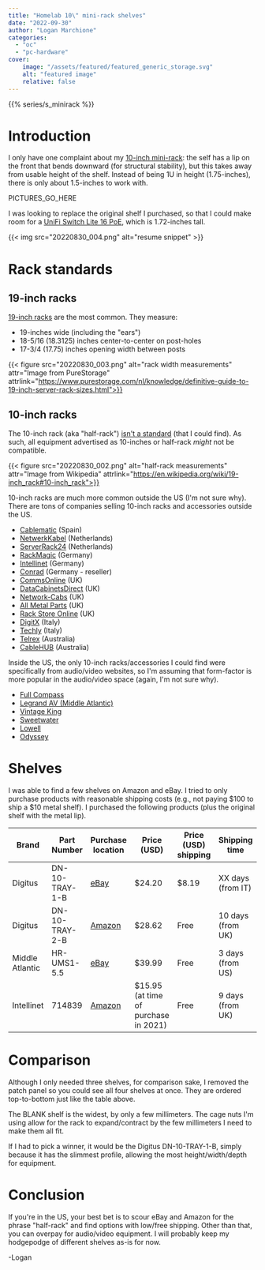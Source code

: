 ```yaml
---
title: "Homelab 10\" mini-rack shelves"
date: "2022-09-30"
author: "Logan Marchione"
categories: 
  - "oc"
  - "pc-hardware"
cover:
    image: "/assets/featured/featured_generic_storage.svg"
    alt: "featured image"
    relative: false
---
```


{{% series/s_minirack %}}

# Introduction

I only have one complaint about my [10-inch mini-rack](/2021/01/homelab-10-mini-rack): the self has a lip on the front that bends downward (for structural stability), but this takes away from usable height of the shelf. Instead of being 1U in height (1.75-inches), there is only about 1.5-inches to work with.

PICTURES_GO_HERE

I was looking to replace the original shelf I purchased, so that I could make room for a [UniFi Switch Lite 16 PoE](https://store.ui.com/collections/unifi-network-switching/products/usw-lite-16-poe), which is 1.72-inches tall.

{{< img src="20220830_004.png" alt="resume snippet" >}}

# Rack standards

## 19-inch racks

[19-inch racks](https://en.wikipedia.org/wiki/19-inch_rack) are the most common. They measure:
* 19-inches wide (including the "ears")
* 18-5/16 (18.3125) inches center-to-center on post-holes
* 17-3/4 (17.75) inches opening width between posts

{{< figure src="20220830_003.png" alt="rack width measurements" attr="Image from PureStorage" attrlink="https://www.purestorage.com/nl/knowledge/definitive-guide-to-19-inch-server-rack-sizes.html">}}

## 10-inch racks

The 10-inch rack (aka "half-rack") [isn't a standard](http://rtsound.net/half-rack-compatible-equipment/) (that I could find). As such, all equipment advertised as 10-inches or half-rack *might* not be compatible.

{{< figure src="20220830_002.png" alt="half-rack measurements" attr="Image from Wikipedia" attrlink="https://en.wikipedia.org/wiki/19-inch_rack#10-inch_rack">}}

10-inch racks are much more common outside the US (I'm not sure why). There are tons of companies selling 10-inch racks and accessories outside the US.

* [Cablematic](https://cablematic.com/en/products/category/10-rack-rackmatic/) (Spain)
* [NetwerkKabel](https://www.netwerkkabel.eu/en/server-cabinets/10-inch-products/) (Netherlands)
* [ServerRack24](https://www.serverrack24.com/server-racks/10-inch-patch-rack-products/) (Netherlands)
* [RackMagic](https://www.rack-magic.com/epages/10067278.sf/sec611a42c355/?ObjectPath=/Shops/10067278/Categories/%2219%22%22%20Racks%22/10_Schraenke__Zubehoer) (Germany)
* [Intellinet](https://intellinetnetwork.eu/search?q=10%22&type=product) (Germany)
* [Conrad](https://www.conrad.com/o/10-it-system-cabinet-accessories-0415200) (Germany - reseller)
* [CommsOnline](https://commsonline.co.uk/search?type=product&q=10+inch*) (UK)
* [DataCabinetsDirect](https://datacabinetsdirect.co.uk/soho-10-inch-data-network-rack-cabinets.html) (UK)
* [Network-Cabs](https://www.network-cabs.co.uk/cabinets-enclosures/10-soho-mini-cabinet) (UK)
* [All Metal Parts](https://www.allmetalparts.co.uk/55-5-inch-av-half-rack-system) (UK)
* [Rack Store Online](https://www.rackstore.online/collections/10-inch-soho-accessoires) (UK)
* [DigitX](https://www.digitx.it/reparto/cat1-Armadi_Rack_10_Pollici/) (Italy)
* [Techly](https://www.techly.com/networking/rack-cabinets-and-accessories/wall-cabinets-10-inches.html) (Italy)
* [Telrex](https://www.telephonewreckers.com.au/server-racks/10-inch-cabinets/) (Australia)
* [CableHUB](https://cablehub.com.au/collections/10-mini-cabinet) (Australia)

Inside the US, the only 10-inch racks/accessories I could find were specifically from audio/video websites, so I'm assuming that form-factor is more popular in the audio/video space (again, I'm not sure why).

* [Full Compass](https://www.fullcompass.com/searchresults.php?search_simple=true&txtAll=half+rack)
* [Legrand AV (Middle Atlantic)](https://www.legrandav.com/search#q=half-rack&sort=relevancy&numberOfResults=20)
* [Vintage King](https://vintageking.com/catalogsearch/result/?q=half-rack)
* [Sweetwater](https://www.sweetwater.com/store/search.php?s=half+rack)
* [Lowell](https://www.lowellmfg.com/product-category/racks-enclosures/half-width-racks/half-width-racks-accessories-lowell-manufacturing/)
* [Odyssey](https://www.odysseygear.com/?s=half+rack&post_type=product)

# Shelves

I was able to find a few shelves on Amazon and eBay. I tried to only purchase products with reasonable shipping costs (e.g., not paying $100 to ship a $10 metal shelf). I purchased the following products (plus the original shelf with the metal lip).

| Brand           | Part Number         | Purchase location                                                        | Price (USD)                          | Price (USD) shipping | Shipping time     | Usable height | Usable width | Usable depth |
|-----------------|---------------------|--------------------------------------------------------------------------|--------------------------------------|----------------------|-------------------|---------------|--------------|--------------|
| Digitus         | DN-10-TRAY-1-B      | [eBay](https://www.ebay.com/itm/295163651736)                            | $24.20                               | $8.19                | XX days (from IT) |
| Digitus         | DN-10-TRAY-2-B      | [Amazon](https://www.amazon.com/dp/B08XJXKX4R)                           | $28.62                               | Free                 | 10 days (from UK) |
| Middle Atlantic | HR-UMS1-5.5         | [eBay](https://www.ebay.com/itm/195155991454)                            | $39.99                               | Free                 | 3 days (from US)  |
| Intellinet      | 714839              | [Amazon](https://www.amazon.com/dp/B078WCBFFM)                           | $15.95 (at time of purchase in 2021) | Free                 | 9 days (from UK)  |

# Comparison

Although I only needed three shelves, for comparison sake, I removed the patch panel so you could see all four shelves at once. They are ordered top-to-bottom just like the table above.

The BLANK shelf is the widest, by only a few millimeters. The cage nuts I'm using allow for the rack to expand/contract by the few millimeters I need to make them all fit.

If I had to pick a winner, it would be the Digitus DN-10-TRAY-1-B, simply because it has the slimmest profile, allowing the most height/width/depth for equipment.

# Conclusion

If you're in the US, your best bet is to scour eBay and Amazon for the phrase "half-rack" and find options with low/free shipping. Other than that, you can overpay for audio/video equipment. I will probably keep my hodgepodge of different shelves as-is for now.


\-Logan